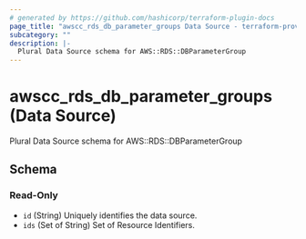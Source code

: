 ```yaml
---
# generated by https://github.com/hashicorp/terraform-plugin-docs
page_title: "awscc_rds_db_parameter_groups Data Source - terraform-provider-awscc"
subcategory: ""
description: |-
  Plural Data Source schema for AWS::RDS::DBParameterGroup
---
```


# awscc_rds_db_parameter_groups (Data Source)

Plural Data Source schema for AWS::RDS::DBParameterGroup



<!-- schema generated by tfplugindocs -->
## Schema

### Read-Only

- `id` (String) Uniquely identifies the data source.
- `ids` (Set of String) Set of Resource Identifiers.


